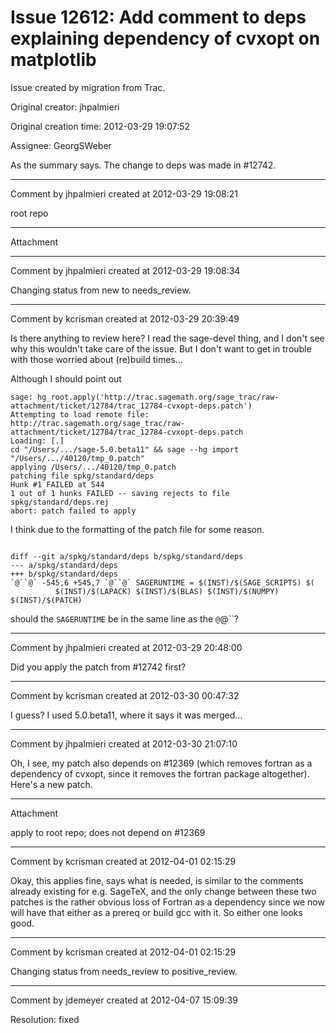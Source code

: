 # Issue 12612: Add comment to deps explaining dependency of cvxopt on matplotlib

Issue created by migration from Trac.

Original creator: jhpalmieri

Original creation time: 2012-03-29 19:07:52

Assignee: GeorgSWeber

As the summary says. The change to deps was made in #12742.


---

Comment by jhpalmieri created at 2012-03-29 19:08:21

root repo


---

Attachment


---

Comment by jhpalmieri created at 2012-03-29 19:08:34

Changing status from new to needs_review.


---

Comment by kcrisman created at 2012-03-29 20:39:49

Is there anything to review here?  I read the sage-devel thing, and I don't see why this wouldn't take care of the issue.  But I don't want to get in trouble with those worried about (re)build times...

Although I should point out 

```
sage: hg_root.apply('http://trac.sagemath.org/sage_trac/raw-attachment/ticket/12784/trac_12784-cvxopt-deps.patch')
Attempting to load remote file: http://trac.sagemath.org/sage_trac/raw-attachment/ticket/12784/trac_12784-cvxopt-deps.patch
Loading: [.]
cd "/Users/.../sage-5.0.beta11" && sage --hg import   "/Users/.../40120/tmp_0.patch"
applying /Users/.../40120/tmp_0.patch
patching file spkg/standard/deps
Hunk #1 FAILED at 544
1 out of 1 hunks FAILED -- saving rejects to file spkg/standard/deps.rej
abort: patch failed to apply
```

I think due to the formatting of the patch file for some reason.

```

diff --git a/spkg/standard/deps b/spkg/standard/deps
--- a/spkg/standard/deps
+++ b/spkg/standard/deps
`@``@` -545,6 +545,7 `@``@` SAGERUNTIME = $(INST)/$(SAGE_SCRIPTS) $(
 		  $(INST)/$(LAPACK) $(INST)/$(BLAS) $(INST)/$(NUMPY) $(INST)/$(PATCH)
```

should the `SAGERUNTIME` be in the same line as the ``@``@``?


---

Comment by jhpalmieri created at 2012-03-29 20:48:00

Did you apply the patch from #12742 first?


---

Comment by kcrisman created at 2012-03-30 00:47:32

I guess?  I used 5.0.beta11, where it says it was merged...


---

Comment by jhpalmieri created at 2012-03-30 21:07:10

Oh, I see, my patch also depends on #12369 (which removes fortran as a dependency of cvxopt, since it removes the fortran package altogether).  Here's a new patch.


---

Attachment

apply to root repo; does not depend on #12369


---

Comment by kcrisman created at 2012-04-01 02:15:29

Okay, this applies fine, says what is needed, is similar to the comments already existing for e.g. SageTeX, and the only change between these two patches is the rather obvious loss of Fortran as a dependency since we now will have that either as a prereq or build gcc with it.  So either one looks good.


---

Comment by kcrisman created at 2012-04-01 02:15:29

Changing status from needs_review to positive_review.


---

Comment by jdemeyer created at 2012-04-07 15:09:39

Resolution: fixed
